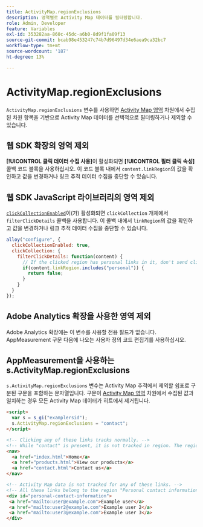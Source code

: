 ```yaml
---
title: ActivityMap.regionExclusions
description: 영역별로 Activity Map 데이터를 필터링합니다.
role: Admin, Developer
feature: Variables
exl-id: 353282aa-860c-45dc-a6b0-8d9f1fa09f13
source-git-commit: bcab98e453247c74b7d96497d34e6aea9ca32bc7
workflow-type: tm+mt
source-wordcount: '187'
ht-degree: 13%

---
```


# ActivityMap.regionExclusions

`ActivityMap.regionExclusions` 변수를 사용하면 [Activity Map 영역](/help/components/dimensions/activity-map-region.md) 차원에서 수집된 차원 항목을 기반으로 Activity Map 데이터를 선택적으로 필터링하거나 제외할 수 있습니다.

## 웹 SDK 확장의 영역 제외

**[!UICONTROL 클릭 데이터 수집 사용]**&#x200B;이 활성화되면 **[!UICONTROL 필터 클릭 속성]** 콜백 코드 블록을 사용하십시오. 이 코드 블록 내에서 `content.linkRegion`의 값을 확인하고 값을 변경하거나 링크 추적 데이터 수집을 중단할 수 있습니다.

## 웹 SDK JavaScript 라이브러리의 영역 제외

[`clickCollectionEnabled`](https://experienceleague.adobe.com/ko/docs/experience-platform/web-sdk/commands/configure/clickcollectionenabled)이(가) 활성화되면 `clickCollection` 개체에서 `filterClickDetails` 콜백을 사용합니다. 이 콜백 내에서 `linkRegion`의 값을 확인하고 값을 변경하거나 링크 추적 데이터 수집을 중단할 수 있습니다.

```js
alloy("configure", {
  clickCollectionEnabled: true,
  clickCollection: {
    filterClickDetails: function(content) {
      // If the clicked region has personal links in it, don't send click data
      if(content.linkRegion.includes("personal")) {
        return false;
      }
    }
  }
});
```

## Adobe Analytics 확장을 사용한 영역 제외

Adobe Analytics 확장에는 이 변수를 사용할 전용 필드가 없습니다. AppMeasurement 구문 다음에 나오는 사용자 정의 코드 편집기를 사용하십시오.

## AppMeasurement을 사용하는 s.ActivityMap.regionExclusions

`s.ActivityMap.regionExclusions` 변수는 Activity Map 추적에서 제외할 쉼표로 구분된 구문을 포함하는 문자열입니다. 구문이 [Activity Map 영역](/help/components/dimensions/activity-map-region.md) 차원에서 수집된 값과 일치하는 경우 모든 Activity Map 데이터가 히트에서 제거됩니다.

```html
<script>
  var s = s_gi("examplersid");
  s.ActivityMap.regionExclusions = "contact";
</script>

<!-- Clicking any of these links tracks normally. -->
<!-- While "contact" is present, it is not tracked in region. The region is "nav" -->
<nav>
  <a href="index.html">Home</a>
  <a href="products.html">View our products</a>
  <a href="contact.html">Contact us</a>
</nav>

<!-- Activity Map data is not tracked for any of these links. -->
<!-- All these links belong to the region "Personal contact information" -->
<div id="personal-contact-information">
 <a href="mailto:user@example.com">Example user</a>
 <a href="mailto:user2@example.com">Example user 2</a>
 <a href="mailto:user3@example.com">Example user 3</a>
</div>
```
